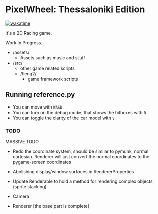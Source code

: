# PixelWheel: Thessaloniki Edition

[![wakatime](https://wakatime.com/badge/user/018c54ba-f9f5-426e-9733-6deb502d647d/project/018df578-cfd3-4184-a4cc-c07e8a85718c.svg)](https://wakatime.com/badge/user/018c54ba-f9f5-426e-9733-6deb502d647d/project/018df578-cfd3-4184-a4cc-c07e8a85718c)

It's a 2D Racing game. 

Work In Progress.

- /assets/
    - Assets such as music and stuff
- /src/ 
    - other game related scripts
    - /tleng2/ 
        - game framework scripts
## Running reference.py
- You can move with `WASD` 
- You can turn on the debug mode, that shows the hitboxes with `B`
- You can toggle the clarity of the car model with `V` 

### TODO

MASSIVE TODO
- Redo the coordinate system, should be similar to pymunk, normal cartesian. Renderer will just convert the normal coordinates to the pygame-screen coordinates

- Abolishing display/window surfaces in RendererProperties 
- Update Renderable to hold a method for rendering complex objects (sprite stacking)
- Camera
- Renderer [the base part is complete]

